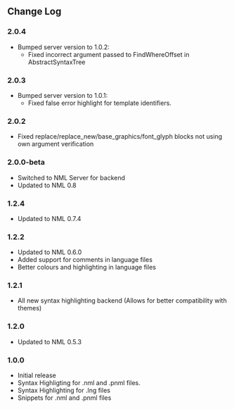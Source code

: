 ## Change Log

### 2.0.4
- Bumped server version to 1.0.2:
    - Fixed incorrect argument passed to FindWhereOffset in AbstractSyntaxTree

### 2.0.3
- Bumped server version to 1.0.1:
    - Fixed false error highlight for template identifiers.

### 2.0.2
- Fixed replace/replace_new/base_graphics/font_glyph blocks not using own argument verification

### 2.0.0-beta
- Switched to NML Server for backend
- Updated to NML 0.8

### 1.2.4
- Updated to NML 0.7.4

### 1.2.2
- Updated to NML 0.6.0
- Added support for comments in language files
- Better colours and highlighting in language files

### 1.2.1
- All new syntax highlighting backend (Allows for better compatibility with themes)

### 1.2.0
- Updated to NML 0.5.3

### 1.0.0
- Initial release
- Syntax Highligting for .nml and .pnml files.
- Syntax Highlighting for .lng files
- Snippets for .nml and .pnml files
